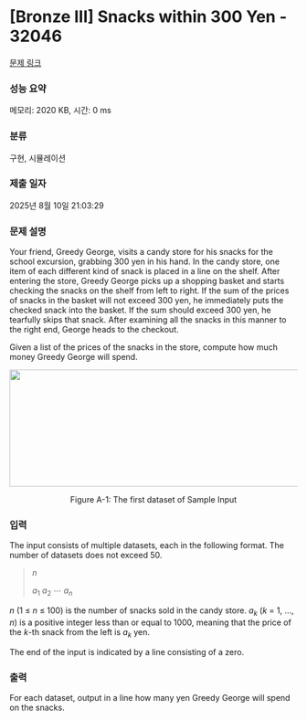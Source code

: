 # [Bronze III] Snacks within 300 Yen - 32046 

[문제 링크](https://www.acmicpc.net/problem/32046) 

### 성능 요약

메모리: 2020 KB, 시간: 0 ms

### 분류

구현, 시뮬레이션

### 제출 일자

2025년 8월 10일 21:03:29

### 문제 설명

<p>Your friend, Greedy George, visits a candy store for his snacks for the school excursion, grabbing 300 yen in his hand. In the candy store, one item of each different kind of snack is placed in a line on the shelf. After entering the store, Greedy George picks up a shopping basket and starts checking the snacks on the shelf from left to right. If the sum of the prices of snacks in the basket will not exceed 300 yen, he immediately puts the checked snack into the basket. If the sum should exceed 300 yen, he tearfully skips that snack. After examining all the snacks in this manner to the right end, George heads to the checkout.</p>

<p>Given a list of the prices of the snacks in the store, compute how much money Greedy George will spend.</p>

<p style="text-align: center;"><img alt="" src="https://upload.acmicpc.net/295eae5a-541d-4eec-a48f-41625808e7a6/-/preview/" style="width: 512px; height: 205px;"></p>

<p style="text-align: center;">Figure A-1: The first dataset of Sample Input</p>

### 입력 

 <p>The input consists of multiple datasets, each in the following format. The number of datasets does not exceed 50.</p>

<blockquote>
<p><i>n</i></p>

<p><i>a</i><sub>1</sub> <i>a</i><sub>2</sub> ⋯ <i>a<sub>n</sub></i></p>
</blockquote>

<p><i>n</i> (1 ≤ <i>n</i> ≤ 100) is the number of snacks sold in the candy store. <i>a<sub>k</sub></i> (<i>k</i> = 1, …, <i>n</i>) is a positive integer less than or equal to 1000, meaning that the price of the <i>k</i>-th snack from the left is <i>a<sub>k</sub></i> yen.</p>

<p>The end of the input is indicated by a line consisting of a zero.</p>

### 출력 

 <p>For each dataset, output in a line how many yen Greedy George will spend on the snacks.</p>

